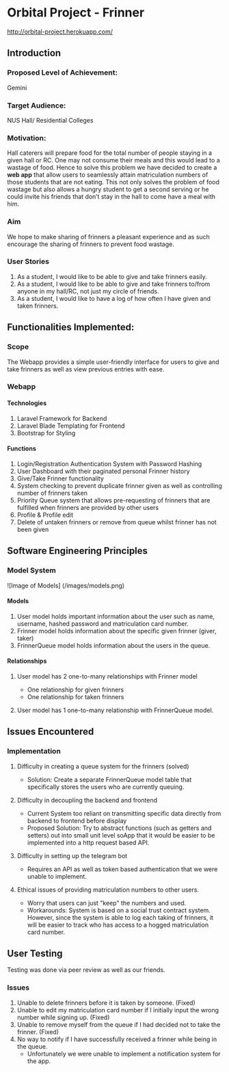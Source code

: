 # Orbital Project - Frinner 
http://orbital-project.herokuapp.com/

## Introduction

### Proposed Level of Achievement: 
Gemini

### Target Audience: 
NUS Hall/ Residential Colleges

### Motivation: 
Hall caterers will prepare food for the total number of people staying in a given hall or RC. One may not consume their meals and this would lead to a wastage of food. Hence to solve this problem we have decided to create a **web app** that allow users to seamlessly attain matriculation numbers of those students that are not eating. This not only solves the problem of food wastage but also allows a hungry student to get a second serving or he could invite his friends that don’t stay in the hall to come have a meal with him.

### Aim
We hope to make sharing of frinners a pleasant experience and as such encourage the sharing of frinners to prevent food wastage.

### User Stories
1. As a student, I would like to be able to give and take frinners easily.
2. As a student, I would like to be able to give and take frinners to/from anyone in my hall/RC, not just my circle of friends.
3. As a student, I would like to have a log of how often I have given and taken frinners.

## Functionalities Implemented:

### Scope
The Webapp provides a simple user-friendly interface for users to give and take frinners as well as view previous entries with ease.

### Webapp

#### Technologies
1. Laravel Framework for Backend
2. Laravel Blade Templating for Frontend
3. Bootstrap for Styling

#### Functions
1. Login/Registration Authentication System with Password Hashing
2. User Dashboard with their paginated personal Frinner history
3. Give/Take Frinner functionality
4. System checking to prevent duplicate frinner given as well as controlling number of frinners taken
5. Priority Queue system that allows pre-requesting of frinners that are fulfilled when frinners are provided by other users
6. Profile & Profile edit
7. Delete of untaken frinners or remove from queue whilst frinner has not been given

## Software Engineering Principles

### Model System
![Image of Models]
(/images/models.png)

#### Models
1. User model holds important information about the user such as name, username, hashed password and matriculation card number.
2. Frinner model holds information about the specific given frinner (giver, taker)
3. FrinnerQueue model holds information about the users in the queue.

#### Relationships
1. User model has 2 one-to-many relationships with Frinner model
	* One relationship for given frinners
	* One relationship for taken frinners

2. User model has 1 one-to-many relationship with FrinnerQueue model.

## Issues Encountered

### Implementation
1. Difficulty in creating a queue system for the frinners (solved)
	*	Solution: Create a separate FrinnerQueue model table that specifically stores the users who are currently queuing.

2. Difficulty in decoupling the backend and frontend
	* Current System too reliant on transmitting specific data directly from backend to frontend before display
	* Proposed Solution: Try to abstract functions (such as getters and setters) out into small unit level soApp that it would be easier to be implemented into a http request based API.

3. Difficulty in setting up the telegram bot
	* Requires an API as well as token based authentication that we were unable to implement.

4. Ethical issues of providing matriculation numbers to other users.
	* Worry that users can just "keep" the numbers and used.
	* Workarounds: System is based on a social trust contract system. However, since the system is able to log each taking of frinners, it will be easier to track who has access to a hogged matriculation card number.

## User Testing

Testing was done via peer review as well as our friends.

### Issues

1. Unable to delete frinners before it is taken by someone. (Fixed)
2. Unable to edit my matriculation card number if I initially input the wrong number while signing up. (Fixed)
3. Unable to remove myself from the queue if I had decided not to take the frinner. (Fixed)
4. No way to notify if I have successfully received a frinner while being in the queue.
	* Unfortunately we were unable to implement a notification system for the app.
